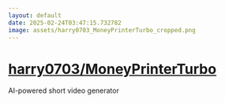 ```yaml
---
layout: default
date: 2025-02-24T03:47:15.732782
image: assets/harry0703_MoneyPrinterTurbo_cropped.png
---
```


# [harry0703/MoneyPrinterTurbo](https://github.com/harry0703/MoneyPrinterTurbo)

AI-powered short video generator
